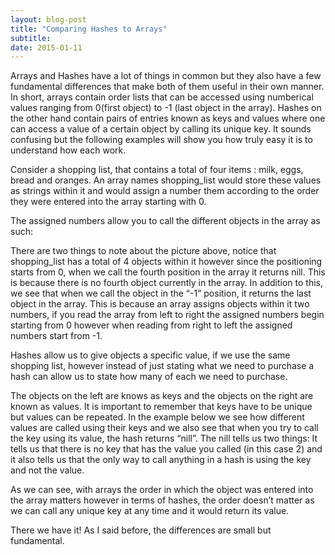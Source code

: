 ```yaml
---
layout: blog-post
title: "Comparing Hashes to Arrays"
subtitle:
date: 2015-01-11
---
```


Arrays and Hashes have a lot of things in common but they also have a few fundamental differences that make both of them useful in their own manner. In short, arrays contain order lists that can be accessed using numberical values ranging from 0(first object) to -1 (last object in the array). Hashes on the other hand contain pairs of entries known as keys and values where one can access a value of a certain object by calling its unique key. It sounds confusing but the following examples will show you how truly easy it is to understand how each work.

Consider a shopping list, that contains a total of four items : milk, eggs, bread and oranges. An array names shopping_list would store these values as strings within it and would assign a number them according to the order they were entered into the array starting with 0.

<script src="https://gist.github.com/msomji/581648422908d0480f4a.js"></script>

The assigned numbers allow you to call the different objects in the array as such:

<script src="https://gist.github.com/msomji/0dae8df6e65b5a990a23.js"></script>

There are two things to note about the picture above, notice that shopping_list has a total of 4 objects within it however since the positioning starts from 0, when we call the fourth position in the array it returns nill. This is because there is no fourth object currently in the array. In addition to this, we see that when we call the object in the “-1” position, it returns the last object in the array. This is because an array assigns objects within it two numbers, if you read the array from left to right the assigned numbers begin starting from 0 however when reading from right to left the assigned numbers start from -1.

Hashes allow us to give objects a specific value, if we use the same shopping list, however instead of just stating what we need to purchase a hash can allow us to state how many of each we need to purchase.

<script src="https://gist.github.com/msomji/41823f956d839e5a9848.js"></script>

The objects on the left are knows as keys and the objects on the right are known as values. It is important to remember that keys have to be unique but values can be repeated. In the example below we see how different values are called using their keys and we also see that when you try to call the key using its value, the hash returns “nill”. The nill tells us two things: It tells us that there is no key that has the value you called (in this case 2) and it also tells us that the only way to call anything in a hash is using the key and not the value.

<script src="https://gist.github.com/msomji/b262dbddc56382d9f35d.js"></script>

As we can see, with arrays the order in which the object was entered into the array matters however in terms of hashes, the order doesn’t matter as we can call any unique key at any time and it would return its value.

There we have it! As I said before, the differences are small but fundamental.